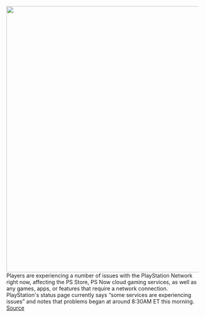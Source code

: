 <img src='https://cdn.vox-cdn.com/thumbor/pqFilZuxh5o8JJ_kWABWXd_j92c=/0x0:2040x1360/1200x800/filters:focal(857x517:1183x843)/cdn.vox-cdn.com/uploads/chorus_image/image/70661198/vpavic_4261_20201023_0028.5.jpg' width='700px' /><br/>
Players are experiencing a number of issues with the PlayStation Network right now, affecting the PS Store, PS Now cloud gaming services, as well as any games, apps, or features that require a network connection. PlayStation's status page currently says “some services are experiencing issues” and notes that problems began at around 8:30AM ET this morning.
<a href='https://www.theverge.com/2022/3/23/22992567/sony-playstation-plus-down-outage-ps5-ps4-psn'> Source <a/>